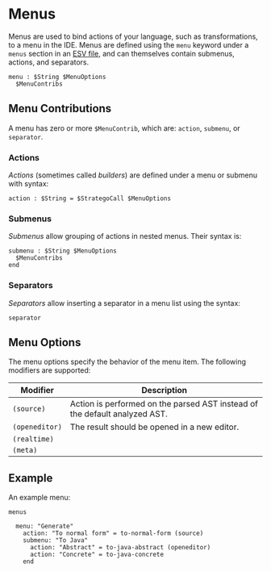 # Menus
Menus are used to bind actions of your language, such as transformations, to a menu in the IDE. Menus are defined using the `menu` keyword under a `menus` section in an [ESV file](esv.md), and can themselves contain submenus, actions, and separators.

```esv
menu : $String $MenuOptions
  $MenuContribs
```


## Menu Contributions
A menu has zero or more `$MenuContrib`, which are: `action`, `submenu`, or `separator`.

### Actions
_Actions_ (sometimes called _builders_) are defined under a menu or submenu with syntax:

```esv
action : $String = $StrategoCall $MenuOptions
```

### Submenus
_Submenus_ allow grouping of actions in nested menus. Their syntax is:

```esv
submenu : $String $MenuOptions
  $MenuContribs
end
```

### Separators
_Separators_ allow inserting a separator in a menu list using the syntax:
```esv
separator
```


## Menu Options
The menu options specify the behavior of the menu item. The following modifiers are supported:

| Modifier       | Description                                                                |
| -------------- | -------------------------------------------------------------------------- |
| `(source)`     | Action is performed on the parsed AST instead of the default analyzed AST. |
| `(openeditor)` | The result should be opened in a new editor.                               |
| `(realtime)`   |                                                                            |
| `(meta)`       |                                                                            |


## Example
An example menu:

```esv
menus

  menu: "Generate"
    action: "To normal form" = to-normal-form (source)
    submenu: "To Java"
      action: "Abstract" = to-java-abstract (openeditor)
      action: "Concrete" = to-java-concrete
    end
```